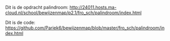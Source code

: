 Dit is de opdracht palindroom: 
http://24011.hosts.ma-cloud.nl/school/bewijzenmap/p2.1/fro_sch/palindroom/index.html

Dit is de code: 
https://github.com/Pariek6/bewijzenmap/blob/master/fro_sch/palindroom/index.html

